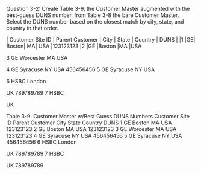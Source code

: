Question 3-2: Create Table 3-9, the Customer Master augmented with the best-guess DUNS number, from Table 3-8 the bare Customer Master.  Select the DUNS number based on the closest match by city, state, and country in that order.


| Customer Site ID | Parent Customer | City | State | Country | DUNS |
|1 |GE| Boston| MA| USA
|123123123 |2 |GE |Boston |MA |USA


3
GE
Worcester
MA
USA


4
GE
Syracuse
NY
USA
456456456
5
GE
Syracuse
NY
USA


6
HSBC
London


UK
789789789
7
HSBC




UK



Table 3-9:  Customer Master w/Best Guess DUNS Numbers
Customer Site ID Parent Customer City State Country DUNS
1
GE
Boston
MA
USA
123123123
2
GE
Boston
MA
USA
123123123
3
GE
Worcester
MA
USA
123123123
4
GE
Syracuse
NY
USA
456456456
5
GE
Syracuse
NY
USA
456456456
6
HSBC
London


UK
789789789
7
HSBC




UK
789789789

